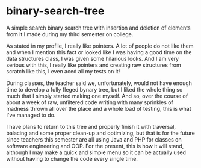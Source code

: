 # binary-search-tree
A simple search binary search tree with insertion and deletion of elements from it I made during my third semester on college.

As stated in my profile, I really like pointers. A lot of people do not like them and when I mention this fact or looked like I was having a good time on the data structures class, I was given some hilarious looks.
And I am very serious with this, I really like pointers and creating raw structures from scratch like this, I even aced all my tests on it!

During classes, the teacher said we, unfortunately, would not have enough time to develop a fully fleged bynary tree, but I liked the whole thing so much that I simply started making one myself.
And so, over the course of about a week of raw, unfiltered code writing with many sprinkles of madness thrown all over the place and a whole load of testing, this is what I've managed to do.

I have plans to return to this tree and properly finish it with traversal, balacing and some proper clean-up and optimizing, but that is for the future since teachers this semester are all using Java and PHP for classes on software engineering and OOP.
For the present, this is how it will stand, although I may make a quick and simple menu so it can be actually used without having to change the code every single time.
